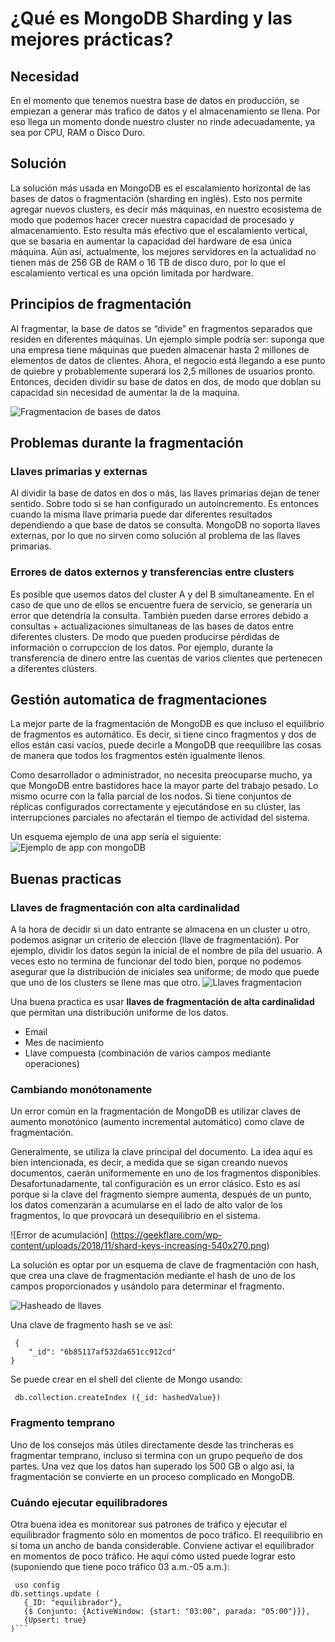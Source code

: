 # ¿Qué es MongoDB Sharding y las mejores prácticas?

## Necesidad
En el momento que tenemos nuestra base de datos en producción, se empiezan a generar más trafico de datos y el almacenamiento se llena. Por eso llega un momento donde nuestro cluster no rinde adecuadamente, ya sea por CPU, RAM o Disco Duro.

##  Solución
La solución más usada en MongoDB es el escalamiento horizontal de las bases de datos o fragmentación (sharding en inglés). Esto nos permite agregar nuevos clusters, es decir más máquinas, en nuestro ecosistema de modo que podemos hacer crecer nuestra capacidad de procesado y almacenamiento. Esto resulta más efectivo que el escalamiento vertical, que se basaria en aumentar la capacidad del hardware de esa única máquina. Aún así, actualmente, los mejores servidores en la actualidad no tienen más de 256 GB de RAM o 16 TB de disco duro, por lo que el escalamiento vertical es una opción limitada por hardware.

## Principios de fragmentación
Al fragmentar, la base de datos se “divide” en fragmentos separados que residen en diferentes máquinas. Un ejemplo simple podría ser: suponga que una empresa tiene máquinas que pueden almacenar hasta 2 millones de elementos de datos de clientes. Ahora, el negocio está llegando a ese punto de quiebre y probablemente superará los 2,5 millones de usuarios pronto. Entonces, deciden dividir su base de datos en dos, de modo que doblan su capacidad sin necesidad de aumentar la de la maquina.

![Fragmentacion de bases de datos](https://geekflare.com/wp-content/uploads/2018/11/simple-sharding.png)


## Problemas durante la fragmentación
### Llaves primarias y externas
Al dividir la base de datos en dos o más, las llaves primarias dejan de tener sentido. Sobre todo si se han configurado un autoincremento.
Es entonces cuando la misma llave primaria puede dar diferentes resultados dependiendo a que base de datos se consulta.
MongoDB no soporta llaves externas, por lo que no sirven como solución al problema de las llaves primarias.

### Errores de datos externos y transferencias entre clusters
Es posible que usemos datos del cluster A y del B simultaneamente. En el caso de que uno de ellos se encuentre fuera de servicio, se generaría un error que detendría la consulta.
También pueden darse errores debido a consultas + actualizaciones simultaneas de las bases de datos entre diferentes clusters. De modo que pueden producirse pérdidas de información o corrupccion de los datos. Por ejemplo, durante la transferencia de dinero entre las cuentas de varios clientes que pertenecen a diferentes clústers.

## Gestión automatica de fragmentaciones
La mejor parte de la fragmentación de MongoDB es que incluso el equilibrio de fragmentos es automático. Es decir, si tiene cinco fragmentos y dos de ellos están casi vacíos, puede decirle a MongoDB que reequilibre las cosas de manera que todos los fragmentos estén igualmente llenos.

Como desarrollador o administrador, no necesita preocuparse mucho, ya que MongoDB entre bastidores hace la mayor parte del trabajo pesado. Lo mismo ocurre con la falla parcial de los nodos. Si tiene conjuntos de réplicas configurados correctamente y ejecutándose en su clúster, las interrupciones parciales no afectarán el tiempo de actividad del sistema.

Un esquema ejemplo de una app sería el siguiente:
![Ejemplo de app con mongoDB](https://geekflare.com/wp-content/uploads/2018/11/mongodb-sharded-cluster.png)

## Buenas practicas

### Llaves de fragmentación con alta cardinalidad
A la hora de decidir si un dato entrante se almacena en un cluster u otro, podemos asignar un criterio de elección (llave de fragmentación).
Por ejemplo, dividir los datos según la inicial de el nombre de pila del usuario. A veces esto no termina de funcionar del todo bien, porque no podemos asegurar que la distribución de iniciales sea uniforme; de modo que puede que uno de los clusters se llene mas que otro.
![Llaves fragmentacion](https://geekflare.com/wp-content/uploads/2018/11/naive-sharding.png)

Una buena practica es usar **llaves de fragmentación de alta cardinalidad** que permitan una distribución uniforme de los datos.
* Email
* Mes de nacimiento
* Llave compuesta (combinación de varios campos mediante operaciones)


### Cambiando monótonamente

Un error común en la fragmentación de MongoDB es utilizar claves de aumento monotónico (aumento incremental automático) como clave de fragmentación.

Generalmente, se utiliza la clave principal del documento. La idea aquí es bien intencionada, es decir, a medida que se sigan creando nuevos documentos, caerán uniformemente en uno de los fragmentos disponibles. Desafortunadamente, tal configuración es un error clásico. Esto es así porque si la clave del fragmento siempre aumenta, después de un punto, los datos comenzarán a acumularse en el lado de alto valor de los fragmentos, lo que provocará un desequilibrio en el sistema.

![Error de acumulación] (https://geekflare.com/wp-content/uploads/2018/11/shard-keys-increasing-540x270.png)

La solución es optar por un esquema de clave de fragmentación con hash, que crea una clave de fragmentación mediante el hash de uno de los campos proporcionados y usándolo para determinar el fragmento.

![Hasheado de llaves](https://geekflare.com/wp-content/uploads/2018/11/harshed-sharding.png)

Una clave de fragmento hash se ve así:
```
 {
    "_id": "6b85117af532da651cc912cd"
}
```
Se puede crear en el shell del cliente de Mongo usando:
```
 db.collection.createIndex ({_id: hashedValue})
```

### Fragmento temprano
Uno de los consejos más útiles directamente desde las trincheras es fragmentar temprano, incluso si termina con un grupo pequeño de dos partes. Una vez que los datos han superado los 500 GB o algo así, la fragmentación se convierte en un proceso complicado en MongoDB.

### Cuándo ejecutar equilibradores
Otra buena idea es monitorear sus patrones de tráfico y ejecutar el equilibrador fragmento sólo en momentos de poco tráfico. El reequilibrio en sí toma un ancho de banda considerable. Conviene activar el equilibrador en momentos de poco tráfico.  He aquí cómo usted puede lograr esto (suponiendo que tiene poco tráfico 03 a.m.-05 a.m.):
```
 uso config 
db.settings.update ( 
   {_ID: "equilibrador"}, 
   {$ Conjunto: {ActiveWindow: {start: "03:00", parada: "05:00"}}}, 
   {Upsert: true} 
)```

